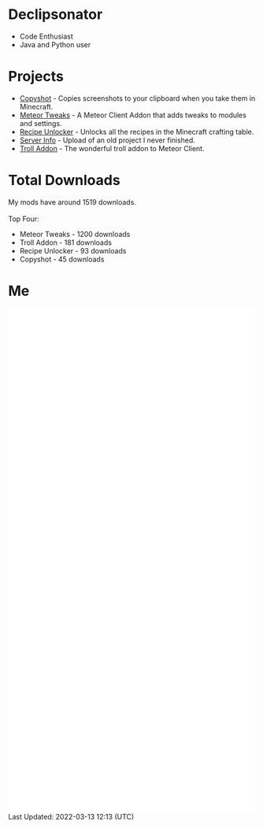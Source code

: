 # Declipsonator
- Code Enthusiast
- Java and Python user
# Projects
- [Copyshot](https://github.com/Declipsonator/Copyshot) - Copies screenshots to your clipboard when you take them in Minecraft.
- [Meteor Tweaks](https://github.com/Declipsonator/Meteor-Tweaks) - A Meteor Client Addon that adds tweaks to modules and settings.
- [Recipe Unlocker](https://github.com/Declipsonator/Recipe-Unlocker) - Unlocks all the recipes in the Minecraft crafting table.
- [Server Info](https://github.com/Declipsonator/Server-Info) - Upload of an old project I never finished.
- [Troll Addon](https://github.com/Declipsonator/Troll-Addon) - The wonderful troll addon to Meteor Client.


# Total Downloads
My mods have around 1519 downloads. \
\
Top Four:
- Meteor Tweaks - 1200 downloads  
- Troll Addon - 181 downloads  
- Recipe Unlocker - 93 downloads  
- Copyshot - 45 downloads  


# Me
<img align="center" src="/github-metrics.svg" alt="Metrics">
Last Updated: 2022-03-13 12:13 (UTC)
